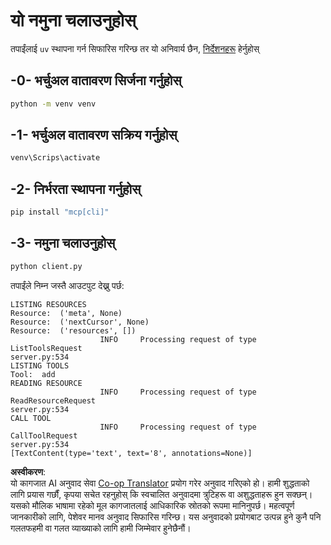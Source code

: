 <!--
CO_OP_TRANSLATOR_METADATA:
{
  "original_hash": "0ab9613fc9595f493847f91275859a18",
  "translation_date": "2025-05-17T10:00:44+00:00",
  "source_file": "03-GettingStarted/02-client/solution/python/README.md",
  "language_code": "ne"
}
-->
# यो नमुना चलाउनुहोस्

तपाईंलाई `uv` स्थापना गर्न सिफारिस गरिन्छ तर यो अनिवार्य छैन, [निर्देशनहरू](https://docs.astral.sh/uv/#highlights) हेर्नुहोस्

## -0- भर्चुअल वातावरण सिर्जना गर्नुहोस्

```bash
python -m venv venv
```

## -1- भर्चुअल वातावरण सक्रिय गर्नुहोस्

```bash
venv\Scrips\activate
```

## -2- निर्भरता स्थापना गर्नुहोस्

```bash
pip install "mcp[cli]"
```

## -3- नमुना चलाउनुहोस्

```bash
python client.py
```

तपाईंले निम्न जस्तै आउटपुट देख्नु पर्छ:

```text
LISTING RESOURCES
Resource:  ('meta', None)
Resource:  ('nextCursor', None)
Resource:  ('resources', [])
                    INFO     Processing request of type ListToolsRequest                                                                               server.py:534
LISTING TOOLS
Tool:  add
READING RESOURCE
                    INFO     Processing request of type ReadResourceRequest                                                                            server.py:534
CALL TOOL
                    INFO     Processing request of type CallToolRequest                                                                                server.py:534
[TextContent(type='text', text='8', annotations=None)]
```

**अस्वीकरण**:  
यो कागजात AI अनुवाद सेवा [Co-op Translator](https://github.com/Azure/co-op-translator) प्रयोग गरेर अनुवाद गरिएको हो। हामी शुद्धताको लागि प्रयास गर्छौं, कृपया सचेत रहनुहोस् कि स्वचालित अनुवादमा त्रुटिहरू वा अशुद्धताहरू हुन सक्छन्। यसको मौलिक भाषामा रहेको मूल कागजातलाई आधिकारिक स्रोतको रूपमा मानिनुपर्छ। महत्वपूर्ण जानकारीको लागि, पेशेवर मानव अनुवाद सिफारिस गरिन्छ। यस अनुवादको प्रयोगबाट उत्पन्न हुने कुनै पनि गलतफहमी वा गलत व्याख्याको लागि हामी जिम्मेवार हुनेछैनौं।